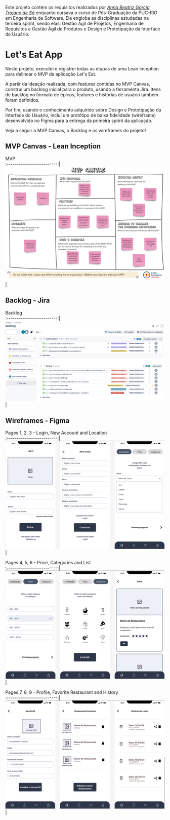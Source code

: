 Este projeto contém os requisitos realizados por _[Anna Beatriz Garcia Trajano de Sá](www.linkedin.com/in/anna-beatriz-trajano-de-sá)_ enquanto cursava o curso de Pós-Graduação da PUC-RIO em Engenharia de Software. Ele engloba as disciplinas estudadas na terceira sprint, sendo elas: Gestão Ágil de Projetos, Engenharia de Requisitos e Gestão Ágil de Produtos e 
Design e Prototipação da Interface do Usuário.

# Let's Eat App

Neste projeto, executei e registrei todas as etapas de uma Lean Inception para delinear o MVP da aplicação Let's Eat.

A partir da ideação realizada, com features contidas no MVP Canvas, construí um backlog inicial para o produto, usando a ferramenta Jira. Itens de backlog no formato de épicos, features e histórias de usuário também foram definidos.

Por fim, usando o conhecimento adquirido sobre Design e Prototipação da Interface do Usuário, incluí um protótipo de baixa fidelidade (wireframe) desenvolvido no Figma para a entrega da primeira sprint da aplicação.

Veja a seguir o MVP Canvas, o Backlog e os wireframes do projeto!

## MVP Canvas - Lean Inception

MVP           
:-------------------------:|
![Screeshot](./images/mvp.png)  |

## Backlog - Jira

Backlog          
:-------------------------:|
![Screeshot](./images/backlog.png)  |

## Wireframes - Figma

Pages 1, 2, 3 - Login, New Account and Location            
:-------------------------:|
![Screeshot](./wireframe-lets-eat/1_2_3.png)  |

Pages 4, 5, 6 - Price, Categories and List              
:-------------------------:|
![Screeshot](./wireframe-lets-eat/4_5_6.png)  |

Pages 7, 8, 9 - Profile, Favorite Restaurant and History            
:-------------------------:|
![Screeshot](./wireframe-lets-eat/7_8_9.png)  |
